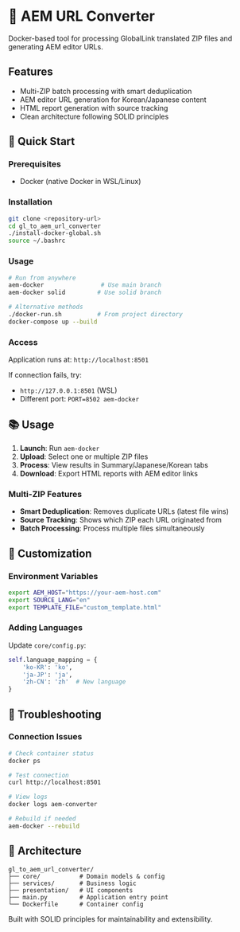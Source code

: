 # 🐳 AEM URL Converter

Docker-based tool for processing GlobalLink translated ZIP files and generating AEM editor URLs.

## Features
- Multi-ZIP batch processing with smart deduplication
- AEM editor URL generation for Korean/Japanese content
- HTML report generation with source tracking
- Clean architecture following SOLID principles

## 🚀 Quick Start

### Prerequisites
- Docker (native Docker in WSL/Linux)

### Installation
```bash
git clone <repository-url>
cd gl_to_aem_url_converter
./install-docker-global.sh
source ~/.bashrc
```

### Usage
```bash
# Run from anywhere
aem-docker                # Use main branch
aem-docker solid         # Use solid branch

# Alternative methods
./docker-run.sh          # From project directory
docker-compose up --build
```

### Access
Application runs at: `http://localhost:8501`

If connection fails, try:
- `http://127.0.0.1:8501` (WSL)
- Different port: `PORT=8502 aem-docker`

## 📚 Usage

1. **Launch**: Run `aem-docker`
2. **Upload**: Select one or multiple ZIP files
3. **Process**: View results in Summary/Japanese/Korean tabs
4. **Download**: Export HTML reports with AEM editor links

### Multi-ZIP Features
- **Smart Deduplication**: Removes duplicate URLs (latest file wins)
- **Source Tracking**: Shows which ZIP each URL originated from
- **Batch Processing**: Process multiple files simultaneously

## 🔧 Customization

### Environment Variables
```bash
export AEM_HOST="https://your-aem-host.com"
export SOURCE_LANG="en"
export TEMPLATE_FILE="custom_template.html"
```

### Adding Languages
Update `core/config.py`:
```python
self.language_mapping = {
    'ko-KR': 'ko',
    'ja-JP': 'ja',
    'zh-CN': 'zh'  # New language
}
```

## 🐛 Troubleshooting

### Connection Issues
```bash
# Check container status
docker ps

# Test connection
curl http://localhost:8501

# View logs
docker logs aem-converter

# Rebuild if needed
aem-docker --rebuild
```

## 📁 Architecture

```
gl_to_aem_url_converter/
├── core/           # Domain models & config
├── services/       # Business logic
├── presentation/   # UI components
├── main.py         # Application entry point
└── Dockerfile      # Container config
```

Built with SOLID principles for maintainability and extensibility.